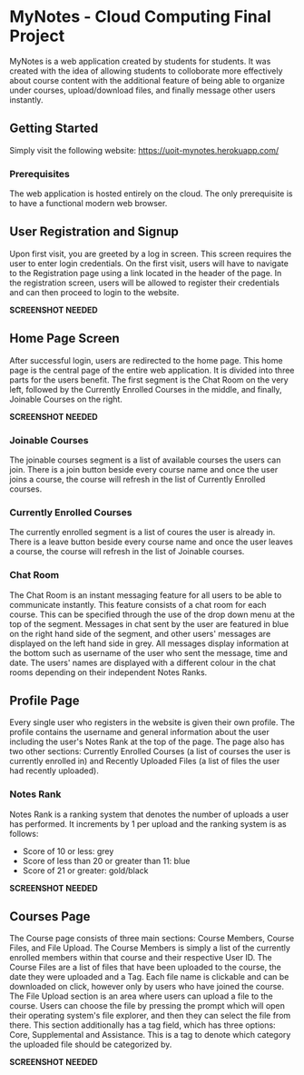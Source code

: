 # MyNotes - Cloud Computing Final Project


MyNotes is a web application created by students for students. It was created with the idea of allowing students to colloborate more effectively about course content with the additional feature of being able to organize under courses, upload/download files, and finally message other users instantly. 

## Getting Started

Simply visit the following website: https://uoit-mynotes.herokuapp.com/ 

### Prerequisites

The web application is hosted entirely on the cloud. The only prerequisite is to have a functional modern web browser.

## User Registration and Signup

Upon first visit, you are greeted by a log in screen. This screen requires the user to enter login credentials. On the first visit, users will have to navigate to the 
Registration page using a link located in the header of the page. In the registration screen, users will be allowed to register their credentials and can then proceed to login to the website. 

**SCREENSHOT NEEDED**

## Home Page Screen

After successful login, users are redirected to the home page. This home page is the central page of the entire web application. It is divided into three parts for the users benefit. The first segment is the Chat Room on the very left, followed by the Currently Enrolled Courses in the middle, and finally, Joinable Courses on the right. 

**SCREENSHOT NEEDED**

### Joinable Courses

The joinable courses segment is a list of available courses the users can join. There is a join button beside every course name and once the user joins a course, the course will refresh in the list of Currently Enrolled courses.

### Currently Enrolled Courses

The currently enrolled segment is a list of coures the user is already in. There is a leave button beside every course name and once the user leaves a course, the course will refresh in the list of Joinable courses.

### Chat Room

The Chat Room is an instant messaging feature for all users to be able to communicate instantly. This feature consists of a chat room for each course. This can be specified through the use of the drop down menu at the top of the segment. Messages in chat sent by the user are featured in blue on the right hand side of the segment, and other users' messages are displayed on the left hand side in grey. All messages display information at the bottom such as username of the user who sent the message, time and date. The users' names are displayed with a different colour in the chat rooms depending on their independent Notes Ranks. 


## Profile Page

Every single user who registers in the website is given their own profile. The profile contains the username and general information about the user including the user's Notes Rank at the top of the page. The page also has two other sections: Currently Enrolled Courses (a list of courses the user is currently enrolled in) and Recently Uploaded Files (a list of files the user had recently uploaded). 

### Notes Rank

Notes Rank is a ranking system that denotes the number of uploads a user has performed. It increments by 1 per upload and the ranking system is as follows:
  - Score of 10 or less: grey
  - Score of less than 20 or greater than 11: blue
  - Score of 21 or greater: gold/black

**SCREENSHOT NEEDED**

## Courses Page

The Course page consists of three main sections: Course Members, Course Files, and File Upload. The Course Members is simply a list of the currently enrolled members within that course and their respective User ID. The Course Files are a list of files that have been uploaded to the course, the date they were uploaded and a Tag. Each file name is clickable and can be downloaded on click, however only by users who have joined the course. The File Upload section is an area where users can upload a file to the course. Users can choose the file by pressing the prompt which will open their operating system's file explorer, and then they can select the file from there. This section additionally has a tag field, which has three options: Core, Supplemental and Assistance. This is a tag to denote which category the uploaded file should be categorized by. 

**SCREENSHOT NEEDED**
